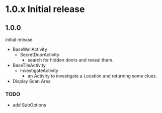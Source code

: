 # 1.0.x Initial release
## 1.0.0
initial release
- BaseWallActivity
  - SecretDoorActivity
    - search for hidden doors and reveal them.
- BaseTileActivity
  - InvestigateActivity
    - an Activity to investigate a Location and returning some clues.
- Display Scan Area
### TODO
- add SubOptions